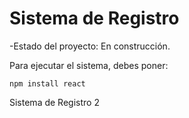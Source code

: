 <h1>Sistema de Registro</h1>

-Estado del proyecto:  En construcción.

Para ejecutar el sistema, debes poner: 

```npm install react```

Sistema de Registro 2
